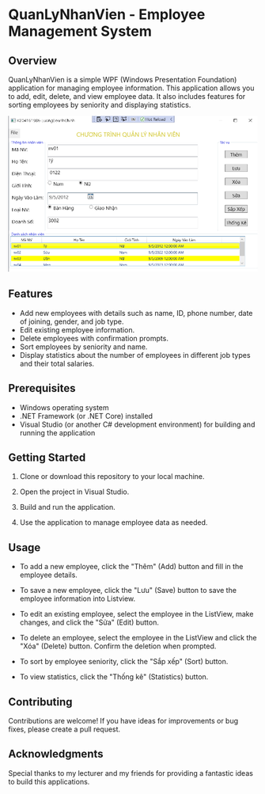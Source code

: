 # QuanLyNhanVien - Employee Management System

## Overview

QuanLyNhanVien is a simple WPF (Windows Presentation Foundation) application for managing employee information. This application allows you to add, edit, delete, and view employee data. It also includes features for sorting employees by seniority and displaying statistics.

![Screenshot](QuanLyNhanVienApp.png)

## Features

- Add new employees with details such as name, ID, phone number, date of joining, gender, and job type.
- Edit existing employee information.
- Delete employees with confirmation prompts.
- Sort employees by seniority and name.
- Display statistics about the number of employees in different job types and their total salaries.

## Prerequisites

- Windows operating system
- .NET Framework (or .NET Core) installed
- Visual Studio (or another C# development environment) for building and running the application

## Getting Started

1. Clone or download this repository to your local machine.

2. Open the project in Visual Studio.

3. Build and run the application.

4. Use the application to manage employee data as needed.

## Usage

- To add a new employee, click the "Thêm" (Add) button and fill in the employee details.

- To save a new employee, click the "Lưu" (Save) button to save the employee information into Listview.

- To edit an existing employee, select the employee in the ListView, make changes, and click the "Sửa" (Edit) button.

- To delete an employee, select the employee in the ListView and click the "Xóa" (Delete) button. Confirm the deletion when prompted.

- To sort by employee seniority, click the "Sắp xếp" (Sort) button.

- To view statistics, click the "Thống kê" (Statistics) button.

## Contributing

Contributions are welcome! If you have ideas for improvements or bug fixes, please create a pull request.

## Acknowledgments

Special thanks to my lecturer and my friends for providing a fantastic ideas to build this applications.

